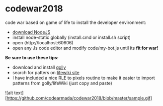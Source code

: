 # codewar2018
code war based on game of life
to install the developer environment: 
* [download NodeJS](https://nodejs.org/en/download/)
* install node-static globally (install.cmd or install.sh script)
* open (http://localhost:60606)
* open any Js code editor and modify code/my-bot.js until its **fit for war!**

**Be sure to use these tips:**
* download and install [golly](https://sourceforge.net/projects/golly/files/golly/golly-3.2/)
* search for patters on [lifewiki site](http://www.conwaylife.com/wiki/Category:Patterns)
* I have included a nice RLE to pixels routine to make it easier to import patterns from golly/lifeWiki (just copy and paste)

![alt text][https://github.com/codearmada/codewar2018/blob/master/sample.gif]


